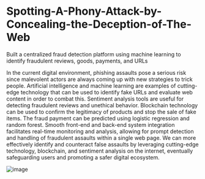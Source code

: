 # Spotting-A-Phony-Attack-by-Concealing-the-Deception-of-The-Web
Built a centralized fraud detection platform using machine learning to identify fraudulent reviews, goods, payments, and URLs


In the current digital environment, phishing assaults pose a serious risk since malevolent actors are always coming up with new strategies to trick people. Artificial intelligence and machine learning are examples of cutting-edge technology that can be used to identify fake URLs and evaluate web content in order to combat this. Sentiment analysis tools are useful for detecting fraudulent reviews and unethical behavior. Blockchain technology can be used to confirm the legitimacy of products and stop the sale of fake items. The fraud payment can be predicted using logistic regression and random forest. Smooth front-end and back-end system integration facilitates real-time monitoring and analysis, allowing for prompt detection and handling of fraudulent assaults within a single web page. We can more effectively identify and counteract false assaults by leveraging cutting-edge technology, blockchain, and sentiment analysis on the internet, eventually safeguarding users and promoting a safer digital ecosystem.


![image](https://github.com/user-attachments/assets/2f79ced0-cc67-4e7a-ab6a-d3169901e9b4)
